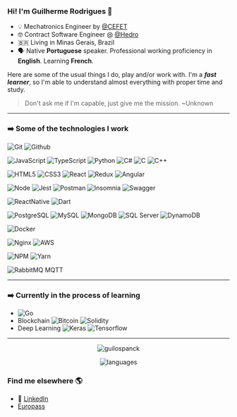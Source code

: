 ### Hi! I'm Guilherme Rodrigues 👋

- :bulb: Mechatronics Engineer by [@CEFET](https://www.divinopolis.cefetmg.br/)
- 🤓 Contract Software Engineer @ [@Hedro](https://hedro.com.br) <br>
- :brazil: Living in Minas Gerais, Brazil <br>
- 🗣️ Native <b>Portuguese</b> speaker. Professional working proficiency in <b>English</b>. Learning <b>French</b>.

Here are some of the usual things I do, play and/or work with. I'm a <b>*fast learner*</b>, so I'm able to understand almost everything with proper time and study.
> Don't ask me if I'm capable, just give me the mission.
> ~Unknown

---

### ➡️ Some of the technologies I work

![Git](https://img.shields.io/badge/Git-F05032?style=for-the-badge&logo=git&logoColor=white) ![Github](https://img.shields.io/badge/GitHub-100000?style=for-the-badge&logo=github&logoColor=white)

![JavaScript](https://img.shields.io/badge/JavaScript-F7DF1E?style=for-the-badge&logo=javascript&logoColor=black)
![TypeScript](https://img.shields.io/badge/TypeScript-007ACC?style=for-the-badge&logo=typescript&logoColor=white)
![Python](https://img.shields.io/badge/Python-FFD43B?style=for-the-badge&logo=python&logoColor=darkgreen)
![C#](https://img.shields.io/badge/C%23-239120?style=for-the-badge&logo=c-sharp&logoColor=white)
![C](https://img.shields.io/badge/C-00599C?style=for-the-badge&logo=c&logoColor=white)
![C++](https://img.shields.io/badge/C%2B%2B-00599C?style=for-the-badge&logo=c%2B%2B&logoColor=white)

![HTML5](https://img.shields.io/badge/HTML5-E34F26?style=for-the-badge&logo=html5&logoColor=white)
![CSS3](https://img.shields.io/badge/CSS3-1572B6?style=for-the-badge&logo=css3&logoColor=white)
![React](https://img.shields.io/badge/React-20232A?style=for-the-badge&logo=react&logoColor=61DAFB)
![Redux](https://img.shields.io/badge/Redux-593D88?style=for-the-badge&logo=redux&logoColor=white)
![Angular](https://img.shields.io/badge/Angular-DD0031?style=for-the-badge&logo=angular&logoColor=white)

![Node](https://img.shields.io/badge/Node.js-339933?style=for-the-badge&logo=nodedotjs&logoColor=white)
![Jest](https://img.shields.io/badge/Jest-C21325?style=for-the-badge&logo=jest&logoColor=white)
![Postman](https://img.shields.io/badge/Postman-FF6C37?style=for-the-badge&logo=Postman&logoColor=white)
![Insomnia](https://img.shields.io/badge/Insomnia-5849be?style=for-the-badge&logo=Insomnia&logoColor=white)
![Swagger](https://img.shields.io/badge/Swagger-85EA2D?style=for-the-badge&logo=Swagger&logoColor=white)

![ReactNative](https://img.shields.io/badge/React_Native-20232A?style=for-the-badge&logo=react&logoColor=61DAFB)
![Dart](https://img.shields.io/badge/Flutter-02569B?style=for-the-badge&logo=flutter&logoColor=white)

![PostgreSQL](https://img.shields.io/badge/PostgreSQL-316192?style=for-the-badge&logo=postgresql&logoColor=white)
![MySQL](https://img.shields.io/badge/MySQL-00000F?style=for-the-badge&logo=mysql&logoColor=white)
![MongoDB](https://img.shields.io/badge/MongoDB-4EA94B?style=for-the-badge&logo=mongodb&logoColor=white)
![SQL Server](https://img.shields.io/badge/Microsoft%20SQL%20Sever-CC2927?style=for-the-badge&logo=microsoft%20sql%20server&logoColor=white)
![DynamoDB](https://img.shields.io/badge/Amazon%20DynamoDB-4053D6?style=for-the-badge&logo=Amazon%20DynamoDB&logoColor=white)

![Docker](https://img.shields.io/badge/Docker-2CA5E0?style=for-the-badge&logo=docker&logoColor=white)

![Nginx](https://img.shields.io/badge/Nginx-009639?style=for-the-badge&logo=nginx&logoColor=white)
![AWS](https://img.shields.io/badge/Amazon_AWS-232F3E?style=for-the-badge&logo=amazon-aws&logoColor=white)

![NPM](https://img.shields.io/badge/npm-CB3837?style=for-the-badge&logo=npm&logoColor=white)
![Yarn](https://img.shields.io/badge/Yarn-2C8EBB?style=for-the-badge&logo=yarn&logoColor=white)

![RabbitMQ](https://img.shields.io/badge/rabbitmq-%23FF6600.svg?&style=for-the-badge&logo=rabbitmq&logoColor=white)
MQTT
 
---
### ➡️ Currently in the process of learning
- ![Go](https://img.shields.io/badge/Go-00ADD8?style=for-the-badge&logo=go&logoColor=white)
- Blockchain ![Bitcoin](https://img.shields.io/badge/Bitcoin-000000?style=for-the-badge&logo=bitcoin&logoColor=white) ![Solidity](https://img.shields.io/badge/Solidity-e6e6e6?style=for-the-badge&logo=solidity&logoColor=black)
- Deep Learning ![Keras](https://img.shields.io/badge/Keras-D00000?style=for-the-badge&logo=Keras&logoColor=white) ![Tensorflow](https://img.shields.io/badge/TensorFlow-FF6F00?style=for-the-badge&logo=TensorFlow&logoColor=white)
---

 <p align="center">
 <img src="https://github-readme-stats.vercel.app/api?username=guilospanck&count_private=true&theme=radical&show_icons=true" alt="guilospanck"/> 
 </p>
 
 <p align="center">
 <img src="https://github-readme-stats.vercel.app/api/top-langs/?username=guilospanck&layout=compact&theme=radical" alt="languages" />
 </p>
 
### Find me elsewhere 🌎

- 💼 [LinkedIn](https://www.linkedin.com/in/guilhermerpereira/) <br>
- [Europass](https://europa.eu/europass/eportfolio/api/eprofile/shared-profile/f381bd51-7312-4abc-82ef-855c047bf388?view=html)


